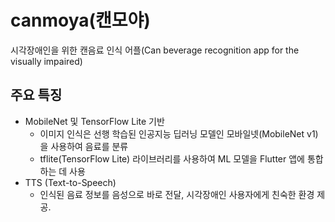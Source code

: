 # canmoya(캔모야)
시각장애인을 위한 캔음료 인식 어플(Can beverage recognition app for the visually impaired)
## 주요 특징
* MobileNet 및 TensorFlow Lite 기반
    - 이미지 인식은 선행 학습된 인공지능 딥러닝 모델인 모바일넷(MobileNet v1)을 사용하여 음료를 분류
    - tflite(TensorFlow Lite) 라이브러리를 사용하여 ML 모델을 Flutter 앱에 통합하는 데 사용
* TTS (Text-to-Speech)
    - 인식된 음료 정보를 음성으로 바로 전달, 시각장애인 사용자에게 친숙한 환경 제공.
